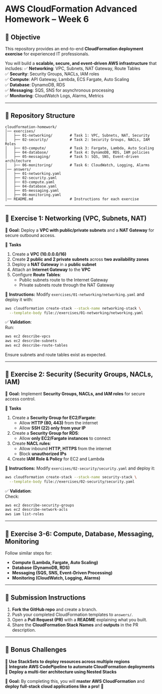# **AWS CloudFormation Advanced Homework – Week 6**

## **📌 Objective**  
This repository provides an end-to-end **CloudFormation deployment exercise** for experienced IT professionals. 

You will build a **scalable, secure, and event-driven AWS infrastructure** that includes:
✅ **Networking**: VPC, Subnets, NAT Gateway, Route Tables  
✅ **Security**: Security Groups, NACLs, IAM roles  
✅ **Compute**: API Gateway, Lambda, ECS Fargate, Auto Scaling  
✅ **Database**: DynamoDB, RDS  
✅ **Messaging**: SQS, SNS for asynchronous processing  
✅ **Monitoring**: CloudWatch Logs, Alarms, Metrics  

---

## **📂 Repository Structure**
```
cloudformation-homework/
│── exercises/
│   ├── 01-networking/        # Task 1: VPC, Subnets, NAT, Security
│   ├── 02-security/          # Task 2: Security Groups, NACLs, IAM Roles
│   ├── 03-compute/           # Task 3: Fargate, Lambda, Auto Scaling
│   ├── 04-database/          # Task 4: DynamoDB, RDS, IAM policies
│   ├── 05-messaging/         # Task 5: SQS, SNS, Event-driven architecture
│   ├── 06-monitoring/        # Task 6: CloudWatch, Logging, Alarms
│── answers/
│   ├── 01-networking.yaml
│   ├── 02-security.yaml
│   ├── 03-compute.yaml
│   ├── 04-database.yaml
│   ├── 05-messaging.yaml
│   ├── 06-monitoring.yaml
│── README.md                 # Instructions for each exercise
```

---

## **🔹 Exercise 1: Networking (VPC, Subnets, NAT)**
📍 **Goal:** Deploy a **VPC with public/private subnets** and a **NAT Gateway** for secure outbound access.

📌 **Tasks**  
1. Create a **VPC (10.0.0.0/16)**  
2. Create **2 public and 2 private subnets** across **two availability zones**  
3. Deploy a **NAT Gateway** in a **public subnet**  
4. Attach an **Internet Gateway** to the **VPC**  
5. Configure **Route Tables**:
   - Public subnets route to the Internet Gateway
   - Private subnets route through the NAT Gateway  

📄 **Instructions:** Modify `exercises/01-networking/networking.yaml` and deploy it with:  
```sh
aws cloudformation create-stack --stack-name networking-stack \
  --template-body file://exercises/01-networking/networking.yaml
```
✅ **Validation**:  
Run:  
```sh
aws ec2 describe-vpcs
aws ec2 describe-subnets
aws ec2 describe-route-tables
```
Ensure subnets and route tables exist as expected.

---

## **🔹 Exercise 2: Security (Security Groups, NACLs, IAM)**
📍 **Goal:** Implement **Security Groups, NACLs, and IAM roles** for secure access control.

📌 **Tasks**  
1. Create a **Security Group for EC2/Fargate**:
   - Allow **HTTP (80, 443)** from the internet  
   - Allow **SSH (22) only from your IP**  
2. Create a **Security Group for RDS**:
   - Allow **only EC2/Fargate instances** to connect  
3. Create **NACL rules**:
   - Allow inbound **HTTP, HTTPS** from the internet  
   - Block **unauthorized IPs**  
4. Create **IAM Role & Policy** for EC2 and Lambda  

📄 **Instructions:** Modify `exercises/02-security/security.yaml` and deploy it:  
```sh
aws cloudformation create-stack --stack-name security-stack \
  --template-body file://exercises/02-security/security.yaml
```
✅ **Validation**:  
Check:
```sh
aws ec2 describe-security-groups
aws ec2 describe-network-acls
aws iam list-roles
```

---

## **🔹 Exercise 3-6: Compute, Database, Messaging, Monitoring**
Follow similar steps for:
- **Compute (Lambda, Fargate, Auto Scaling)**  
- **Database (DynamoDB, RDS)**  
- **Messaging (SQS, SNS, Event-Driven Processing)**  
- **Monitoring (CloudWatch, Logging, Alarms)**  

---

## **📩 Submission Instructions**
1. **Fork the GitHub repo** and create a branch.  
2. Push your completed CloudFormation templates to `answers/`.  
3. Open a **Pull Request (PR)** with a **README** explaining what you built.  
4. Share the **CloudFormation Stack Names** and **outputs** in the PR description.  

---

## **🚀 Bonus Challenges**
🔹 **Use StackSets to deploy resources across multiple regions**  
🔹 **Integrate AWS CodePipeline to automate CloudFormation deployments**  
🔹 **Deploy a multi-tier architecture using Nested Stacks**  

🎯 **Goal:** By completing this, you will **master AWS CloudFormation** and **deploy full-stack cloud applications like a pro!** 🚀

